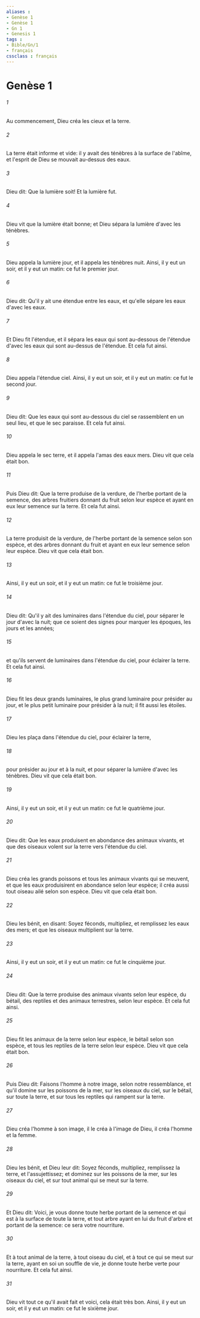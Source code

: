 ```yaml
---
aliases : 
- Genèse 1
- Genèse 1
- Gn 1
- Genesis 1
tags : 
- Bible/Gn/1
- français
cssclass : français
---
```


# Genèse 1

###### 1
Au commencement, Dieu créa les cieux et la terre.
###### 2
La terre était informe et vide: il y avait des ténèbres à la surface de l'abîme, et l'esprit de Dieu se mouvait au-dessus des eaux.
###### 3
Dieu dit: Que la lumière soit! Et la lumière fut.
###### 4
Dieu vit que la lumière était bonne; et Dieu sépara la lumière d'avec les ténèbres.
###### 5
Dieu appela la lumière jour, et il appela les ténèbres nuit. Ainsi, il y eut un soir, et il y eut un matin: ce fut le premier jour.
###### 6
Dieu dit: Qu'il y ait une étendue entre les eaux, et qu'elle sépare les eaux d'avec les eaux.
###### 7
Et Dieu fit l'étendue, et il sépara les eaux qui sont au-dessous de l'étendue d'avec les eaux qui sont au-dessus de l'étendue. Et cela fut ainsi.
###### 8
Dieu appela l'étendue ciel. Ainsi, il y eut un soir, et il y eut un matin: ce fut le second jour.
###### 9
Dieu dit: Que les eaux qui sont au-dessous du ciel se rassemblent en un seul lieu, et que le sec paraisse. Et cela fut ainsi.
###### 10
Dieu appela le sec terre, et il appela l'amas des eaux mers. Dieu vit que cela était bon.
###### 11
Puis Dieu dit: Que la terre produise de la verdure, de l'herbe portant de la semence, des arbres fruitiers donnant du fruit selon leur espèce et ayant en eux leur semence sur la terre. Et cela fut ainsi.
###### 12
La terre produisit de la verdure, de l'herbe portant de la semence selon son espèce, et des arbres donnant du fruit et ayant en eux leur semence selon leur espèce. Dieu vit que cela était bon.
###### 13
Ainsi, il y eut un soir, et il y eut un matin: ce fut le troisième jour.
###### 14
Dieu dit: Qu'il y ait des luminaires dans l'étendue du ciel, pour séparer le jour d'avec la nuit; que ce soient des signes pour marquer les époques, les jours et les années;
###### 15
et qu'ils servent de luminaires dans l'étendue du ciel, pour éclairer la terre. Et cela fut ainsi.
###### 16
Dieu fit les deux grands luminaires, le plus grand luminaire pour présider au jour, et le plus petit luminaire pour présider à la nuit; il fit aussi les étoiles.
###### 17
Dieu les plaça dans l'étendue du ciel, pour éclairer la terre,
###### 18
pour présider au jour et à la nuit, et pour séparer la lumière d'avec les ténèbres. Dieu vit que cela était bon.
###### 19
Ainsi, il y eut un soir, et il y eut un matin: ce fut le quatrième jour.
###### 20
Dieu dit: Que les eaux produisent en abondance des animaux vivants, et que des oiseaux volent sur la terre vers l'étendue du ciel.
###### 21
Dieu créa les grands poissons et tous les animaux vivants qui se meuvent, et que les eaux produisirent en abondance selon leur espèce; il créa aussi tout oiseau ailé selon son espèce. Dieu vit que cela était bon.
###### 22
Dieu les bénit, en disant: Soyez féconds, multipliez, et remplissez les eaux des mers; et que les oiseaux multiplient sur la terre.
###### 23
Ainsi, il y eut un soir, et il y eut un matin: ce fut le cinquième jour.
###### 24
Dieu dit: Que la terre produise des animaux vivants selon leur espèce, du bétail, des reptiles et des animaux terrestres, selon leur espèce. Et cela fut ainsi.
###### 25
Dieu fit les animaux de la terre selon leur espèce, le bétail selon son espèce, et tous les reptiles de la terre selon leur espèce. Dieu vit que cela était bon.
###### 26
Puis Dieu dit: Faisons l'homme à notre image, selon notre ressemblance, et qu'il domine sur les poissons de la mer, sur les oiseaux du ciel, sur le bétail, sur toute la terre, et sur tous les reptiles qui rampent sur la terre.
###### 27
Dieu créa l'homme à son image, il le créa à l'image de Dieu, il créa l'homme et la femme.
###### 28
Dieu les bénit, et Dieu leur dit: Soyez féconds, multipliez, remplissez la terre, et l'assujettissez; et dominez sur les poissons de la mer, sur les oiseaux du ciel, et sur tout animal qui se meut sur la terre.
###### 29
Et Dieu dit: Voici, je vous donne toute herbe portant de la semence et qui est à la surface de toute la terre, et tout arbre ayant en lui du fruit d'arbre et portant de la semence: ce sera votre nourriture.
###### 30
Et à tout animal de la terre, à tout oiseau du ciel, et à tout ce qui se meut sur la terre, ayant en soi un souffle de vie, je donne toute herbe verte pour nourriture. Et cela fut ainsi.
###### 31
Dieu vit tout ce qu'il avait fait et voici, cela était très bon. Ainsi, il y eut un soir, et il y eut un matin: ce fut le sixième jour.
